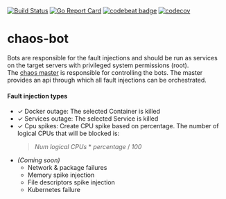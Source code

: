 [![Build Status](https://travis-ci.org/SotirisAlfonsos/chaos-bot.svg)](https://travis-ci.org/SotirisAlfonsos/chaos-bot)
[![Go Report Card](https://goreportcard.com/badge/github.com/SotirisAlfonsos/chaos-bot)](https://goreportcard.com/report/github.com/SotirisAlfonsos/chaos-bot)
[![codebeat badge](https://codebeat.co/badges/9b7765b0-e40f-4534-8203-dde06d78dc07)](https://codebeat.co/projects/github-com-sotirisalfonsos-chaos-bot-master)
[![codecov](https://codecov.io/gh/SotirisAlfonsos/chaos-bot/branch/master/graph/badge.svg?token=ICGOMLDXRY)](https://codecov.io/gh/SotirisAlfonsos/chaos-bot)

# chaos-bot

Bots are responsible for the fault injections and should be run as services on the target servers with privileged system permissions (root).  
The [chaos master](https://github.com/SotirisAlfonsos/chaos-master) is responsible for controlling the bots. The master provides an api through which all fault injections can be orchestrated.

#### Fault injection types   
- &check; Docker outage: The selected Container is killed 
- &check; Services outage: The selected Service is killed
- &check; Cpu spikes: Create CPU spike based on percentage. The number of logical CPUs that will be blocked is:
    > <i>Num logical CPUs</i> * <i>percentage</i> / <i>100</i>    
- <i>(Coming soon)</i>
  - Network & package failures
  - Memory spike injection
  - File descriptors spike injection
  - Kubernetes failure
